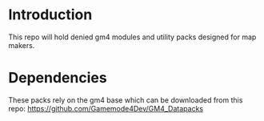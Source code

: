 # Introduction
This repo will hold denied gm4 modules and utility packs designed for map makers.

# Dependencies
These packs rely on the gm4 base which can be downloaded from this repo: https://github.com/Gamemode4Dev/GM4_Datapacks
